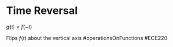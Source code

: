 # Time Reversal
$g(t)$ = $f(-t)$

Flips $f(t)$ about the vertical axis
#operationsOnFunctions 
#ECE220 